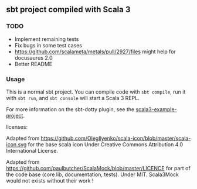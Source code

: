 ## sbt project compiled with Scala 3

### TODO
- Implement remaining tests
- Fix bugs in some test cases
- https://github.com/scalameta/metals/pull/2927/files might help for docusaurus 2.0
- Better README

### Usage

This is a normal sbt project. You can compile code with `sbt compile`, run it with `sbt run`, and `sbt console` will start a Scala 3 REPL.

For more information on the sbt-dotty plugin, see the
[scala3-example-project](https://github.com/scala/scala3-example-project/blob/main/README.md).


licenses:

Adapted from
https://github.com/OlegIlyenko/scala-icon/blob/master/scala-icon.svg for the base scala icon
Under Creative Commons Attribution 4.0 International License.

Adapted from https://github.com/paulbutcher/ScalaMock/blob/master/LICENCE for part of the code base
(core lib, documentation, tests). Under MIT. Scala3Mock would not exists without their work !

